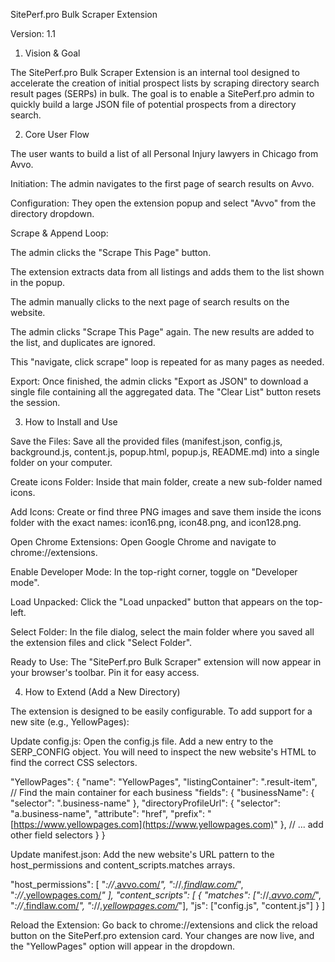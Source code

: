 SitePerf.pro Bulk Scraper Extension

Version: 1.1

1. Vision & Goal

The SitePerf.pro Bulk Scraper Extension is an internal tool designed to accelerate the creation of initial prospect lists by scraping directory search result pages (SERPs) in bulk. The goal is to enable a SitePerf.pro admin to quickly build a large JSON file of potential prospects from a directory search.

2. Core User Flow

The user wants to build a list of all Personal Injury lawyers in Chicago from Avvo.

Initiation: The admin navigates to the first page of search results on Avvo.

Configuration: They open the extension popup and select "Avvo" from the directory dropdown.

Scrape & Append Loop:

The admin clicks the "Scrape This Page" button.

The extension extracts data from all listings and adds them to the list shown in the popup.

The admin manually clicks to the next page of search results on the website.

The admin clicks "Scrape This Page" again. The new results are added to the list, and duplicates are ignored.

This "navigate, click scrape" loop is repeated for as many pages as needed.

Export: Once finished, the admin clicks "Export as JSON" to download a single file containing all the aggregated data. The "Clear List" button resets the session.

3. How to Install and Use

Save the Files: Save all the provided files (manifest.json, config.js, background.js, content.js, popup.html, popup.js, README.md) into a single folder on your computer.

Create icons Folder: Inside that main folder, create a new sub-folder named icons.

Add Icons: Create or find three PNG images and save them inside the icons folder with the exact names: icon16.png, icon48.png, and icon128.png.

Open Chrome Extensions: Open Google Chrome and navigate to chrome://extensions.

Enable Developer Mode: In the top-right corner, toggle on "Developer mode".

Load Unpacked: Click the "Load unpacked" button that appears on the top-left.

Select Folder: In the file dialog, select the main folder where you saved all the extension files and click "Select Folder".

Ready to Use: The "SitePerf.pro Bulk Scraper" extension will now appear in your browser's toolbar. Pin it for easy access.

4. How to Extend (Add a New Directory)

The extension is designed to be easily configurable. To add support for a new site (e.g., YellowPages):

Update config.js: Open the config.js file. Add a new entry to the SERP_CONFIG object. You will need to inspect the new website's HTML to find the correct CSS selectors.

"YellowPages": {
  "name": "YellowPages",
  "listingContainer": ".result-item", // Find the main container for each business
  "fields": {
    "businessName": { "selector": ".business-name" },
    "directoryProfileUrl": { "selector": "a.business-name", "attribute": "href", "prefix": "[https://www.yellowpages.com](https://www.yellowpages.com)" },
    // ... add other field selectors
  }
}


Update manifest.json: Add the new website's URL pattern to the host_permissions and content_scripts.matches arrays.

"host_permissions": [
  "*://*[.avvo.com/](https://.avvo.com/)*",
  "*://*[.findlaw.com/](https://.findlaw.com/)*",
  "*://*[.yellowpages.com/](https://.yellowpages.com/)*"
],
"content_scripts": [
  {
    "matches": ["*://*[.avvo.com/](https://.avvo.com/)*", "*://*[.findlaw.com/](https://.findlaw.com/)*", "*://*[.yellowpages.com/](https://.yellowpages.com/)*"],
    "js": ["config.js", "content.js"]
  }
]


Reload the Extension: Go back to chrome://extensions and click the reload button on the SitePerf.pro extension card. Your changes are now live, and the "YellowPages" option will appear in the dropdown.
